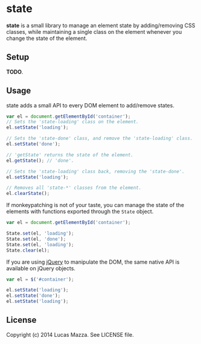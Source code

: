 # state

**state** is a small library to manage an element state by adding/removing
CSS classes, while maintaining a single class on the element whenever you change
the state of the element.

## Setup

**TODO**.

## Usage

state adds a small API to every DOM element to add/remove states.

```js
var el = document.getElementById('container');
// Sets the 'state-loading' class on the element.
el.setState('loading');

// Sets the 'state-done' class, and remove the 'state-loading' class.
el.setState('done');

// 'getState' returns the state of the element.
el.getState(); // 'done'.

// Sets the 'state-loading' class back, removing the 'state-done'.
el.setState('loading');

// Removes all 'state-*' classes from the element.
el.clearState();
```

If monkeypatching is not of your taste, you can manage the state of the elements
with functions exported through the `State` object.

```js
var el = document.getElementById('container');

State.set(el, 'loading');
State.set(el, 'done');
State.set(el, 'loading');
State.clear(el);
```

If you are using [jQuery](http://jquery.com/) to manipulate the DOM, the same native
API is available on jQuery objects.

```js
var el = $('#container');

el.setState('loading');
el.setState('done');
el.setState('loading');
```

## License

Copyright (c) 2014 Lucas Mazza. See LICENSE file.
